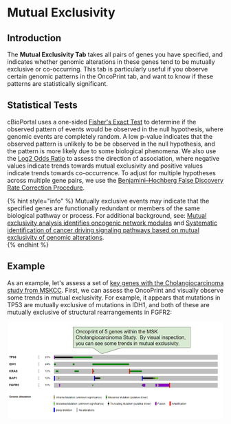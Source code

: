 # Mutual Exclusivity

## Introduction

The **Mutual Exclusivity Tab** takes all pairs of genes you have specified, and indicates whether genomic alterations in these genes tend to be mutually exclusive or co-occurring.  This tab is particularly useful if you observe certain genomic patterns in the OncoPrint tab, and want to know if these patterns are statistically significant.

## Statistical Tests

cBioPortal uses a one-sided [Fisher's Exact Test](https://en.wikipedia.org/wiki/Fisher%27s_exact_test) to determine if the observed pattern of events would be observed in the null hypothesis, where genomic events are completely random.  A low p-value indicates that the observed pattern is unlikely to be be observed in the null hypothesis, and the pattern is more likely due to some biological phenomena.  We also use the [Log2 Odds Ratio](https://en.wikipedia.org/wiki/Odds_ratio) to assess the direction of association, where negative values indicate trends towards mutual exclusivity and positive values indicate trends towards co-occurrence.  To adjust for multiple hypotheses across multiple gene pairs, we use the [Benjamini–Hochberg False Discovery Rate Correction Procedure](http://www.biostathandbook.com/multiplecomparisons.html).

{% hint style="info" %}
Mutually exclusive events may indicate that the specified genes are functionally redundant or members of the same biological pathway or process.  For additional background, see: [Mutual exclusivity analysis identifies oncogenic network modules](https://www.ncbi.nlm.nih.gov/pmc/articles/PMC3266046/) and [Systematic identification of cancer driving signaling pathways based on mutual exclusivity of genomic alterations](https://www.ncbi.nlm.nih.gov/pubmed/25887147).  
{% endhint %}

## Example

As an example, let's assess a set of [key genes with the Cholangiocarcinoma study from MSKCC](http://bit.ly/2TSMeBp).  First, we can assess the OncoPrint and visually observe some trends in mutual exclusivity.  For example, it appears that mutations in TP53 are mutually exclusive of mutations in IDH1, and both of these are mutually exclusive of structural rearrangements in FGFR2:

![MSKCC Cholangiocarcinoma OncoPrint](img/cholangio_oncoprint.png)


